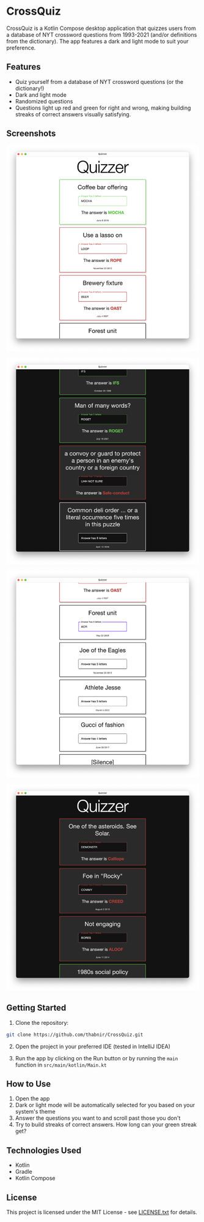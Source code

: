# CrossQuiz

CrossQuiz is a Kotlin Compose desktop application that quizzes users from a database of NYT crossword questions from 1993-2021 (and/or definitions from the dictionary). The app features a dark and light mode to suit your preference.

## Features

- Quiz yourself from a database of NYT crossword questions (or the dictionary!)
- Dark and light mode
- Randomized questions
- Questions light up red and green for right and wrong, making building streaks of correct answers visually satisfying.

## Screenshots

![Screenshot of the app in light mode](src/jvmMain/resources/screenshots/lightmixtitle.png)

![Screenshot of the app in dark mode](src/jvmMain/resources/screenshots/darkmix.png)

![Screenshot of the app in light mode](src/jvmMain/resources/screenshots/lightinprogress.png)

![Screenshot of the app in dark mode](src/jvmMain/resources/screenshots/darkwrong.png)

## Getting Started

1. Clone the repository:

```bash
git clone https://github.com/thabnir/CrossQuiz.git
```

2. Open the project in your preferred IDE (tested in IntelliJ IDEA)

3. Run the app by clicking on the Run button or by running the `main` function in `src/main/kotlin/Main.kt`

## How to Use

1. Open the app
2. Dark or light mode will be automatically selected for you based on your system's theme
3. Answer the questions you want to and scroll past those you don't
4. Try to build streaks of correct answers. How long can your green streak get?

## Technologies Used

- Kotlin
- Gradle
- Kotlin Compose

## License

This project is licensed under the MIT License - see [LICENSE.txt](LICENSE.txt) for details.
